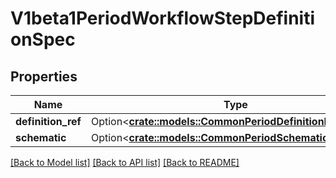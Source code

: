 # V1beta1PeriodWorkflowStepDefinitionSpec

## Properties

Name | Type | Description | Notes
------------ | ------------- | ------------- | -------------
**definition_ref** | Option<[**crate::models::CommonPeriodDefinitionReference**](common.DefinitionReference.md)> |  | [optional]
**schematic** | Option<[**crate::models::CommonPeriodSchematic**](common.Schematic.md)> |  | [optional]

[[Back to Model list]](../README.md#documentation-for-models) [[Back to API list]](../README.md#documentation-for-api-endpoints) [[Back to README]](../README.md)


